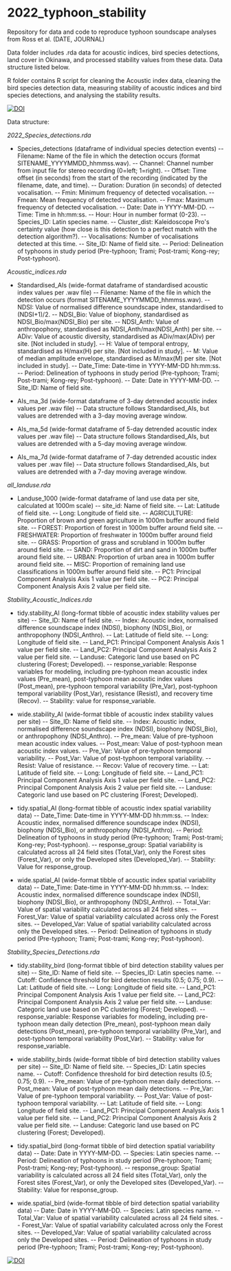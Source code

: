 # 2022_typhoon_stability
Repository for data and code to reproduce typhoon soundscape analyses from Ross et al. (DATE, JOURNAL)

Data folder includes .rda data for acoustic indices, bird species detections, land cover in Okinawa, and processed stability values from these data. Data structure listed below.

R folder contains R script for cleaning the Acoustic index data, cleaning the bird species detection data, measuring stability of acoustic indices and bird species detections, and analysing the stability results. 

<a href="https://zenodo.org/badge/latestdoi/546414759"><img src="https://zenodo.org/badge/546414759.svg" alt="DOI"></a>

Data structure:

_2022_Species_detections.rda_

- Species_detections (dataframe of individual species detection events)
-- Filename: Name of the file in which the detection occurs (format SITENAME_YYYYMMDD_hhmmss.wav). 
-- Channel: Channel number from input file for stereo recording (0=left; 1=right).
-- Offset: Time offset (in seconds) from the start of the recording (indicated by the filename, date, and time). 
-- Duration: Duration (in seconds) of detected vocalisation.
-- Fmin: Minimum frequency of detected vocalisation.
-- Fmean: Mean frequency of detected vocalisation.
-- Fmax: Maximum frequency of detected vocalisation.
-- Date: Date in YYYY-MM-DD.
-- Time: Time in hh:mm:ss.
-- Hour: Hour in number format (0-23).
-- Species_ID: Latin species name.
-- Cluster_dist: Kaleidoscope Pro's certainty value (how close is this detection to a perfect match with the detection algorithm?).
-- Vocalisations: Number of vocalisations detected at this time.
-- Site_ID: Name of field site.
-- Period: Delineation of typhoons in study period (Pre-typhoon; Trami; Post-trami; Kong-rey; Post-typhoon).


_Acoustic_indices.rda_

- Standardised_AIs (wide-format dataframe of standardised acoustic index values per .wav file)
-- Filename: Name of the file in which the detection occurs (format SITENAME_YYYYMMDD_hhmmss.wav). 
-- NDSI: Value of normalised difference soundscape index, standardised to (NDSI+1)/2.
-- NDSI_Bio: Value of biophony, standardised as NDSI_Bio/max(NDSI_Bio) per site.
-- NDSI_Anth: Value of anthropophony, standardised as NDSI_Anth/max(NDSI_Anth) per site.
-- ADiv: Value of acoustic diversity, standardised as ADiv/max(ADiv) per site. [Not included in study].
-- H: Value of temporal entropy, standardised as H/max(H) per site. [Not included in study].
-- M: Value of median amplitude envelope, standardised as M/max(M) per site. [Not included in study].
-- Date_Time: Date-time in YYYY-MM-DD hh:mm:ss.
-- Period: Delineation of typhoons in study period (Pre-typhoon; Trami; Post-trami; Kong-rey; Post-typhoon).
-- Date: Date in YYYY-MM-DD.
-- Site_ID: Name of field site.

- AIs_ma_3d (wide-format dataframe of 3-day detrended acoustic index values per .wav file)
-- Data structure follows Standardised_AIs, but values are detrended with a 3-day moving average window.

- AIs_ma_5d (wide-format dataframe of 5-day detrended acoustic index values per .wav file)
-- Data structure follows Standardised_AIs, but values are detrended with a 5-day moving average window.

- AIs_ma_7d (wide-format dataframe of 7-day detrended acoustic index values per .wav file)
-- Data structure follows Standardised_AIs, but values are detrended with a 7-day moving average window.


_all_landuse.rda_

- Landuse_1000 (wide-format dataframe of land use data per site, calculated at 1000m scale)
-- site_id: Name of field site.
-- Lat: Latitude of field site.
-- Long: Longitude of field site.
-- AGRICULTURE: Proportion of brown and green agriculture in 1000m buffer around field site.
-- FOREST: Proportion of forest in 1000m buffer around field site.
-- FRESHWATER: Proportion of freshwater in 1000m buffer around field site.
-- GRASS: Proportion of grass and scrubland in 1000m buffer around field site.
-- SAND: Proportion of dirt and sand in 1000m buffer around field site.
-- URBAN: Proportion of urban area in 1000m buffer around field site.
-- MISC: Proportion of remaining land use classifications in 1000m buffer around field site.
-- PC1: Principal Component Analysis Axis 1 value per field site.
-- PC2: Principal Component Analysis Axis 2 value per field site.


_Stability_Acoustic_Indices.rda_

- tidy.stability_AI (long-format tibble of acoustic index stability values per site)
-- Site_ID: Name of field site.
-- Index: Acoustic index, normalised difference soundscape index (NDSI), biophony (NDSI_Bio), or anthropophony (NDSI_Anthro).
-- Lat: Latitude of field site.
-- Long: Longitude of field site.
-- Land_PC1: Principal Component Analysis Axis 1 value per field site.
-- Land_PC2: Principal Component Analysis Axis 2 value per field site.
-- Landuse: Categoric land use based on PC clustering (Forest; Developed).
-- response_variable: Response variables for modeling, including pre-typhoon mean acoustic index values (Pre_mean), post-typhoon mean acoustic index values (Post_mean), pre-typhoon temporal variability (Pre_Var), post-typhoon temporal variability (Post_Var), resistance (Resist), and recovery time (Recov).
-- Stability: value for response_variable.

- wide.stability_AI (wide-format tibble of acoustic index stability values per site)
-- Site_ID: Name of field site.
-- Index: Acoustic index, normalised difference soundscape index (NDSI), biophony (NDSI_Bio), or anthropophony (NDSI_Anthro).
-- Pre_mean: Value of pre-typhoon mean acoustic index values. 
-- Post_mean: Value of post-typhoon mean acoustic index values. 
-- Pre_Var: Value of pre-typhoon temporal variability. 
-- Post_Var: Value of post-typhoon temporal variability. 
-- Resist: Value of resistance.
-- Recov: Value of recovery time.
-- Lat: Latitude of field site.
-- Long: Longitude of field site.
-- Land_PC1: Principal Component Analysis Axis 1 value per field site.
-- Land_PC2: Principal Component Analysis Axis 2 value per field site.
-- Landuse: Categoric land use based on PC clustering (Forest; Developed).

- tidy.spatial_AI (long-format tibble of acoustic index spatial variability data)
-- Date_Time: Date-time in YYYY-MM-DD hh:mm:ss.
-- Index: Acoustic index, normalised difference soundscape index (NDSI), biophony (NDSI_Bio), or anthropophony (NDSI_Anthro).
-- Period: Delineation of typhoons in study period (Pre-typhoon; Trami; Post-trami; Kong-rey; Post-typhoon).
-- response_group: Spatial variability is calculated across all 24 field sites (Total_Var), only the Forest sites (Forest_Var), or only the Developed sites (Developed_Var).
-- Stability: Value for response_group.

- wide.spatial_AI (wide-format tibble of acoustic index spatial variability data)
-- Date_Time: Date-time in YYYY-MM-DD hh:mm:ss.
-- Index: Acoustic index, normalised difference soundscape index (NDSI), biophony (NDSI_Bio), or anthropophony (NDSI_Anthro).
-- Total_Var: Value of spatial variability calculated across all 24 field sites.
-- Forest_Var: Value of spatial variability calculated across only the Forest sites.
-- Developed_Var: Value of spatial variability calculated across only the Developed sites.
-- Period: Delineation of typhoons in study period (Pre-typhoon; Trami; Post-trami; Kong-rey; Post-typhoon).


_Stability_Species_Detections.rda_

- tidy.stability_bird (long-format tibble of bird detection stability values per site)
-- Site_ID: Name of field site.
-- Species_ID: Latin species name.
-- Cutoff: Confidence threshold for bird detection results (0.5; 0.75; 0.9).
-- Lat: Latitude of field site.
-- Long: Longitude of field site.
-- Land_PC1: Principal Component Analysis Axis 1 value per field site.
-- Land_PC2: Principal Component Analysis Axis 2 value per field site.
-- Landuse: Categoric land use based on PC clustering (Forest; Developed).
-- response_variable: Response variables for modeling, including pre-typhoon mean daily detection (Pre_mean), post-typhoon mean daily detections (Post_mean), pre-typhoon temporal variability (Pre_Var), and post-typhoon temporal variability (Post_Var).
-- Stability: value for response_variable.

- wide.stability_birds (wide-format tibble of bird detection stability values per site)
-- Site_ID: Name of field site.
-- Species_ID: Latin species name.
-- Cutoff: Confidence threshold for bird detection results (0.5; 0.75; 0.9).
-- Pre_mean: Value of pre-typhoon mean daily detections. 
-- Post_mean: Value of post-typhoon mean daily detections. 
-- Pre_Var: Value of pre-typhoon temporal variability. 
-- Post_Var: Value of post-typhoon temporal variability. 
-- Lat: Latitude of field site.
-- Long: Longitude of field site.
-- Land_PC1: Principal Component Analysis Axis 1 value per field site.
-- Land_PC2: Principal Component Analysis Axis 2 value per field site.
-- Landuse: Categoric land use based on PC clustering (Forest; Developed).

- tidy.spatial_bird (long-format tibble of bird detection spatial variability data)
-- Date: Date in YYYY-MM-DD.
-- Species: Latin species name.
-- Period: Delineation of typhoons in study period (Pre-typhoon; Trami; Post-trami; Kong-rey; Post-typhoon).
-- response_group: Spatial variability is calculated across all 24 field sites (Total_Var), only the Forest sites (Forest_Var), or only the Developed sites (Developed_Var).
-- Stability: Value for response_group.

- wide.spatial_bird (wide-format tibble of bird detection spatial variability data)
-- Date: Date in YYYY-MM-DD.
-- Species: Latin species name.
-- Total_Var: Value of spatial variability calculated across all 24 field sites.
-- Forest_Var: Value of spatial variability calculated across only the Forest sites.
-- Developed_Var: Value of spatial variability calculated across only the Developed sites.
-- Period: Delineation of typhoons in study period (Pre-typhoon; Trami; Post-trami; Kong-rey; Post-typhoon).


<a href="https://zenodo.org/badge/latestdoi/546414759"><img src="https://zenodo.org/badge/546414759.svg" alt="DOI"></a>
